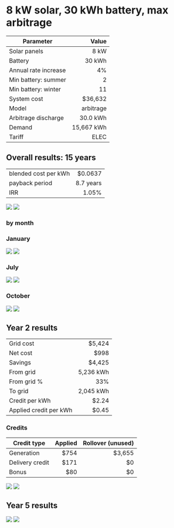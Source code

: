 # 8 kW solar, 30 kWh battery, max arbitrage

| Parameter | Value |
|--------|-------:|
| Solar panels | 8 kW |
| Battery | 30 kWh |
| Annual rate increase | 4% |
| Min battery: summer | 2 |
| Min battery: winter | 11 |
| System cost | $36,632 |
| Model | arbitrage |
| Arbitrage discharge | 30.0 kWh|
| Demand | 15,667 kWh |
| Tariff | ELEC |

## Overall results: 15 years

|  |  |
|--------|-------:|
| blended cost per kWh | $0.0637 |
| payback period | 8.7 years |
| IRR | 1.05% |

<img src="roi.png">

<img src="monthly_sources.png">

### by month

### January
<img src="daily_Jan.png">

<img src="flow_Jan.png">

### July
<img src="daily_Jul.png">

<img src="flow_Jul.png">

### October

<img src="daily_Oct.png">

<img src="flow_Oct.png">

## Year 2 results

|  |  |
|--------|-------:|
| Grid cost | $5,424 |
| Net cost | $998 | 
| Savings | $4,425 |
| From grid | 5,236 kWh |
| From grid % | 33% |
| To grid | 2,045 kWh |
| Credit per kWh | $2.24 |
| Applied credit per kWh | $0.45 |

### Credits

| Credit type | Applied | Rollover (unused) |
|--------|-------:|-------:|
| Generation | $754 | $3,655 |
| Delivery credit | $171 | $0 |
| Bonus | $80 | $0 |

<img src="costs_02.png">

<img src="credits_02.png">

## Year 5 results

<img src="costs_05.png">

<img src="credits_05.png">